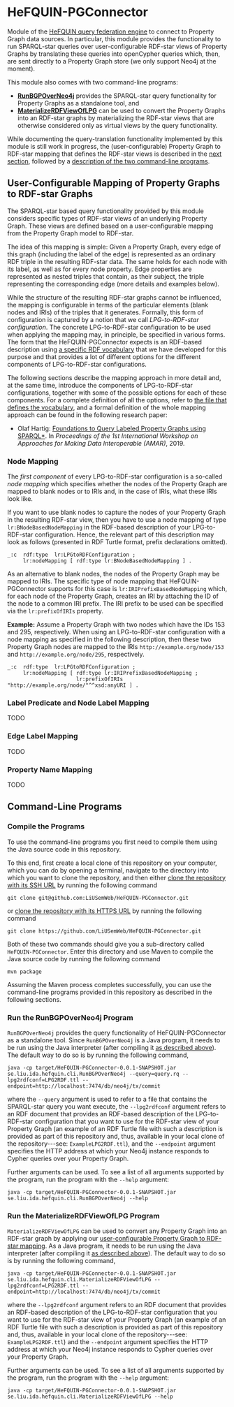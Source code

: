 # HeFQUIN-PGConnector
Module of the [HeFQUIN query federation engine](https://github.com/LiUSemWeb/HeFQUIN) to connect to Property Graph data sources. In particular, this module provides the functionality to run SPARQL-star queries over user-configurable RDF-star views of Property Graphs by translating these queries into openCypher queries which, then, are sent directly to a Property Graph store (we only support Neo4j at the moment).

This module also comes with two command-line programs:
* [**RunBGPOverNeo4j**](#run-the-runbgpoverneo4j-program) provides the SPARQL-star query functionality for Property Graphs as a standalone tool, and
* [**MaterializeRDFViewOfLPG**](#run-the-materializerdfviewoflpg-program) can be used to convert the Property Graphs into an RDF-star graphs by materializing the RDF-star views that are otherwise considered only as virtual views by the query functionality.

While documenting the query-translation functionality implemented by this module is still work in progress, the (user-configurable) Property Graph to RDF-star mapping that defines the RDF-star views is described in the [next section](#user-configurable-mapping-of-property-graphs-to-rdf-star-graphs), followed by a [description of the two command-line programs](#command-line-programs).

## User-Configurable Mapping of Property Graphs to RDF-star Graphs
The SPARQL-star based query functionality provided by this module considers specific types of RDF-star views of an underlying Property Graph. These views are defined based on a user-configurable mapping from the Property Graph model to RDF-star.

The idea of this mapping is simple: Given a Property Graph, every edge of this graph (including the label of the edge) is represented as an ordinary RDF triple in the resulting RDF-star data. The same holds for each node with its label, as well as for every node property. Edge properties are represented as nested triples that contain, as their subject, the triple representing the corresponding edge (more details and examples below).

While the structure of the resulting RDF-star graphs cannot be influenced, the mapping is configurable in terms of the particular elements (blank nodes and IRIs) of the triples that it generates. Formally, this form of configuration is captured by a notion that we call *LPG-to-RDF-star configuration*. The concrete LPG-to-RDF-star configuration to be used when applying the mapping may, in principle, be specified in various forms. The form that the HeFQUIN-PGConnector expects is an RDF-based description using [a specific RDF vocabulary](https://github.com/LiUSemWeb/HeFQUIN-PGConnector/blob/main/vocabs/LPGtoRDFConfiguration.ttl) that we have developed for this purpose and that provides a lot of different options for the different components of LPG-to-RDF-star configurations.

The following sections describe the mapping approach in more detail and, at the same time, introduce the components of LPG-to-RDF-star configurations, together with some of the possible options for each of these components. For a complete definition of all the options, refer to [the file that defines the vocabulary](https://github.com/LiUSemWeb/HeFQUIN-PGConnector/blob/main/vocabs/LPGtoRDFConfiguration.ttl), and a formal definition of the whole mapping approach can be found in the following research paper:

* Olaf Hartig: [Foundations to Query Labeled Property Graphs using SPARQL*](http://olafhartig.de/files/Hartig_AMAR2019_Preprint.pdf). In _Proceedings of the 1st International Workshop on Approaches for Making Data Interoperable (AMAR)_, 2019.

### Node Mapping

The *first component* of every LPG-to-RDF-star configuration is a so-called *node mapping* which specifies whether the nodes of the Property Graph are mapped to blank nodes or to IRIs and, in the case of IRIs, what these IRIs look like.

If you want to use blank nodes to capture the nodes of your Property Graph in the resulting RDF-star view, then you have to use a node mapping of type `lr:BNodeBasedNodeMapping` in the RDF-based description of your LPG-to-RDF-star configuration. Hence, the relevant part of this description may look as follows (presented in RDF Turtle format, prefix declarations omitted).
```turtle
_:c  rdf:type  lr:LPGtoRDFConfiguration ;
     lr:nodeMapping [ rdf:type lr:BNodeBasedNodeMapping ] .
```

As an alternative to blank nodes, the nodes of the Property Graph may be mapped to IRIs. The specific type of node mapping that HeFQUIN-PGConnector supports for this case is `lr:IRIPrefixBasedNodeMapping` which, for each node of the Property Graph, creates an IRI by attaching the ID of the node to a common IRI prefix. The IRI prefix to be used can be specified via the `lr:prefixOfIRIs` property.

**Example:** Assume a Property Graph with two nodes which have the IDs 153 and 295, respectively. When using an LPG-to-RDF-star configuration with a node mapping as specified in the following description, then these two Property Graph nodes are mapped to the IRIs `http://example.org/node/153` and `http://example.org/node/295`, respectively.
```turtle
_:c  rdf:type  lr:LPGtoRDFConfiguration ;
     lr:nodeMapping [ rdf:type lr:IRIPrefixBasedNodeMapping ;
                      lr:prefixOfIRIs "http://example.org/node/"^^xsd:anyURI ] .
```

### Label Predicate and Node Label Mapping

TODO

### Edge Label Mapping

TODO

### Property Name Mapping

TODO

## Command-Line Programs
### Compile the Programs
To use the command-line programs you first need to compile them using the Java source code in this repository.

To this end, first create a local clone of this repository on your computer, which you can do by opening a terminal, navigate to the directory into which you want to clone the repository, and then either [clone the repository with its SSH URL](https://docs.github.com/en/get-started/getting-started-with-git/about-remote-repositories#cloning-with-ssh-urls) by running the following command
```
git clone git@github.com:LiUSemWeb/HeFQUIN-PGConnector.git
```
or [clone the repository with its HTTPS URL](https://docs.github.com/en/get-started/getting-started-with-git/about-remote-repositories#cloning-with-https-urls) by running the following command
```
git clone https://github.com/LiUSemWeb/HeFQUIN-PGConnector.git
```
Both of these two commands should give you a sub-directory called `HeFQUIN-PGConnector`. Enter this directory and use Maven to compile the Java source code by running the following command
```
mvn package
```
Assuming the Maven process completes successfully, you can use the command-line programs provided in this repository as described in the following sections.

### Run the RunBGPOverNeo4j Program
`RunBGPOverNeo4j` provides the query functionality of HeFQUIN-PGConnector as a standalone tool. Since `RunBGPOverNeo4j` is a Java program, it needs to be run using the Java interpreter (after compiling it [as described above](#compile-the-programs)). The default way to do so is by running the following command,
```
java -cp target/HeFQUIN-PGConnector-0.0.1-SNAPSHOT.jar se.liu.ida.hefquin.cli.RunBGPOverNeo4j --query=query.rq --lpg2rdfconf=LPG2RDF.ttl --endpoint=http://localhost:7474/db/neo4j/tx/commit
```
where the `--query` argument is used to refer to a file that contains the SPARQL-star query you want execute, the `--lpg2rdfconf` argument refers to an RDF document that provides an RDF-based description of the LPG-to-RDF-star configuration that you want to use for the RDF-star view of your Property Graph (an example of an RDF Turtle file with such a description is provided as part of this repository and, thus, available in your local clone of the repository---see: `ExampleLPG2RDF.ttl`), and the `--endpoint` argument specifies the HTTP address at which your Neo4j instance responds to Cypher queries over your Property Graph.

Further arguments can be used. To see a list of all arguments supported by the program, run the program with the `--help` argument:
```
java -cp target/HeFQUIN-PGConnector-0.0.1-SNAPSHOT.jar se.liu.ida.hefquin.cli.RunBGPOverNeo4j --help
```

### Run the MaterializeRDFViewOfLPG Program
`MaterializeRDFViewOfLPG` can be used to convert any Property Graph into an RDF-star graph by applying our [user-configurable Property Graph to RDF-star mapping](#user-configurable-mapping-of-property-graphs-to-rdf-star-graphs). As a Java program, it needs to be run using the Java interpreter (after compiling it [as described above](#compile-the-programs)). The default way to do so is by running the following command,
```
java -cp target/HeFQUIN-PGConnector-0.0.1-SNAPSHOT.jar se.liu.ida.hefquin.cli.MaterializeRDFViewOfLPG --lpg2rdfconf=LPG2RDF.ttl --endpoint=http://localhost:7474/db/neo4j/tx/commit
```
where the `--lpg2rdfconf` argument refers to an RDF document that provides an RDF-based description of the LPG-to-RDF-star configuration that you want to use for the RDF-star view of your Property Graph (an example of an RDF Turtle file with such a description is provided as part of this repository and, thus, available in your local clone of the repository---see: `ExampleLPG2RDF.ttl`) and the `--endpoint` argument specifies the HTTP address at which your Neo4j instance responds to Cypher queries over your Property Graph.

Further arguments can be used. To see a list of all arguments supported by the program, run the program with the `--help` argument:
```
java -cp target/HeFQUIN-PGConnector-0.0.1-SNAPSHOT.jar se.liu.ida.hefquin.cli.MaterializeRDFViewOfLPG --help
```
